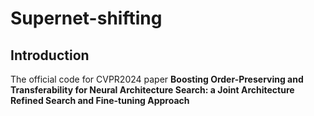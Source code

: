 # Supernet-shifting

## Introduction
The official code for CVPR2024 paper **Boosting Order-Preserving and Transferability for Neural Architecture Search: a Joint Architecture Refined Search and Fine-tuning Approach**

